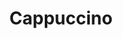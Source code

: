 ---
title: "Cappuccino"
price: "3,50€"
description: "Un cappuccino italien classique."
image: "/uploads/cappuccino.jpg"
image_alt: "Cappuccino"
---
